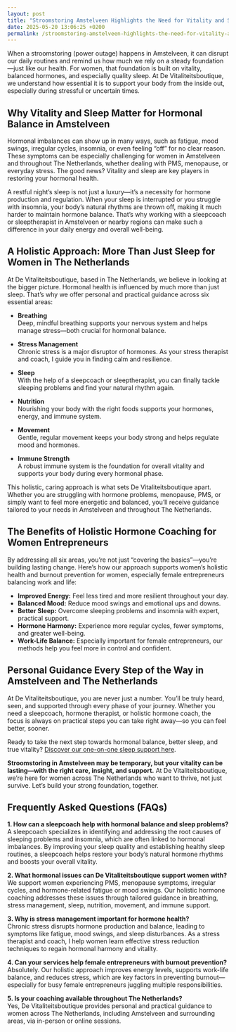 ```yaml
---
layout: post
title: "Stroomstoring Amstelveen Highlights the Need for Vitality and Sleep Support"
date: 2025-05-20 13:06:25 +0200
permalink: /stroomstoring-amstelveen-highlights-the-need-for-vitality-and-sleep-support/
---
```

When a stroomstoring (power outage) happens in Amstelveen, it can disrupt our daily routines and remind us how much we rely on a steady foundation—just like our health. For women, that foundation is built on vitality, balanced hormones, and especially quality sleep. At De Vitaliteitsboutique, we understand how essential it is to support your body from the inside out, especially during stressful or uncertain times.

## Why Vitality and Sleep Matter for Hormonal Balance in Amstelveen

Hormonal imbalances can show up in many ways, such as fatigue, mood swings, irregular cycles, insomnia, or even feeling “off” for no clear reason. These symptoms can be especially challenging for women in Amstelveen and throughout The Netherlands, whether dealing with PMS, menopause, or everyday stress. The good news? Vitality and sleep are key players in restoring your hormonal health.

A restful night’s sleep is not just a luxury—it’s a necessity for hormone production and regulation. When your sleep is interrupted or you struggle with insomnia, your body’s natural rhythms are thrown off, making it much harder to maintain hormone balance. That’s why working with a sleepcoach or sleeptherapist in Amstelveen or nearby regions can make such a difference in your daily energy and overall well-being.

## A Holistic Approach: More Than Just Sleep for Women in The Netherlands

At De Vitaliteitsboutique, based in The Netherlands, we believe in looking at the bigger picture. Hormonal health is influenced by much more than just sleep. That’s why we offer personal and practical guidance across six essential areas:

- **Breathing**  
  Deep, mindful breathing supports your nervous system and helps manage stress—both crucial for hormonal balance.

- **Stress Management**  
  Chronic stress is a major disruptor of hormones. As your stress therapist and coach, I guide you in finding calm and resilience.

- **Sleep**  
  With the help of a sleepcoach or sleeptherapist, you can finally tackle sleeping problems and find your natural rhythm again.

- **Nutrition**  
  Nourishing your body with the right foods supports your hormones, energy, and immune system.

- **Movement**  
  Gentle, regular movement keeps your body strong and helps regulate mood and hormones.

- **Immune Strength**  
  A robust immune system is the foundation for overall vitality and supports your body during every hormonal phase.

This holistic, caring approach is what sets De Vitaliteitsboutique apart. Whether you are struggling with hormone problems, menopause, PMS, or simply want to feel more energetic and balanced, you’ll receive guidance tailored to your needs in Amstelveen and throughout The Netherlands.

## The Benefits of Holistic Hormone Coaching for Women Entrepreneurs

By addressing all six areas, you’re not just “covering the basics”—you’re building lasting change. Here’s how our approach supports women’s holistic health and burnout prevention for women, especially female entrepreneurs balancing work and life:

- **Improved Energy:** Feel less tired and more resilient throughout your day.
- **Balanced Mood:** Reduce mood swings and emotional ups and downs.
- **Better Sleep:** Overcome sleeping problems and insomnia with expert, practical support.
- **Hormone Harmony:** Experience more regular cycles, fewer symptoms, and greater well-being.
- **Work-Life Balance:** Especially important for female entrepreneurs, our methods help you feel more in control and confident.

## Personal Guidance Every Step of the Way in Amstelveen and The Netherlands

At De Vitaliteitsboutique, you are never just a number. You’ll be truly heard, seen, and supported through every phase of your journey. Whether you need a sleepcoach, hormone therapist, or holistic hormone coach, the focus is always on practical steps you can take right away—so you can feel better, sooner.

Ready to take the next step towards hormonal balance, better sleep, and true vitality? [Discover our one-on-one sleep support here](https://devitaliteitsboutique.nl/slaapproblemen-1-op-1-begeleiding/).

**Stroomstoring in Amstelveen may be temporary, but your vitality can be lasting—with the right care, insight, and support.** At De Vitaliteitsboutique, we’re here for women across The Netherlands who want to thrive, not just survive. Let’s build your strong foundation, together.

## Frequently Asked Questions (FAQs)

**1. How can a sleepcoach help with hormonal balance and sleep problems?**  
A sleepcoach specializes in identifying and addressing the root causes of sleeping problems and insomnia, which are often linked to hormonal imbalances. By improving your sleep quality and establishing healthy sleep routines, a sleepcoach helps restore your body’s natural hormone rhythms and boosts your overall vitality.

**2. What hormonal issues can De Vitaliteitsboutique support women with?**  
We support women experiencing PMS, menopause symptoms, irregular cycles, and hormone-related fatigue or mood swings. Our holistic hormone coaching addresses these issues through tailored guidance in breathing, stress management, sleep, nutrition, movement, and immune support.

**3. Why is stress management important for hormone health?**  
Chronic stress disrupts hormone production and balance, leading to symptoms like fatigue, mood swings, and sleep disturbances. As a stress therapist and coach, I help women learn effective stress reduction techniques to regain hormonal harmony and vitality.

**4. Can your services help female entrepreneurs with burnout prevention?**  
Absolutely. Our holistic approach improves energy levels, supports work-life balance, and reduces stress, which are key factors in preventing burnout—especially for busy female entrepreneurs juggling multiple responsibilities.

**5. Is your coaching available throughout The Netherlands?**  
Yes, De Vitaliteitsboutique provides personal and practical guidance to women across The Netherlands, including Amstelveen and surrounding areas, via in-person or online sessions.

<script type="application/ld+json">
{
  "@context": "https://schema.org",
  "@type": "BlogPosting",
  "headline": "Stroomstoring Amstelveen Highlights the Need for Vitality and Sleep Support",
  "description": "At De Vitaliteitsboutique, we help women in Amstelveen and The Netherlands boost their vitality by focusing on breathing, stress, sleep, nutrition, movement, and immune health, with a holistic approach to hormonal balance and sleep problems.",
  "author": {
    "@type": "Person",
    "name": "De Vitaliteitsboutique"
  },
  "publisher": {
    "@type": "Person",
    "name": "De Vitaliteitsboutique"
  },
  "datePublished": "2024-06-01",
  "mainEntityOfPage": {
    "@type": "WebPage",
    "@id": "https://devitaliteitsboutique.nl/blog/stroomstoring-amstelveen-vitality-sleep-support"
  },
  "keywords": "Sleepcoach, Sleeptherapist, Hormone therapist, Hormone expert, Stress therapist, stress coach, breathing therapist, Holistic hormone coach, Vitality, Sleeping problems, Hormone problems, Menopause, PMS, Hormone balance, Sleep and hormones, Holistic therapist, insomnia, Women's holistic health, Burnout prevention for women, Work-life balance for women, Amstelveen, The Netherlands",
  "articleBody": "When a stroomstoring (power outage) happens in Amstelveen, it can disrupt our daily routines and remind us how much we rely on a steady foundation—just like our health. For women, that foundation is built on vitality, balanced hormones, and especially quality sleep. At De Vitaliteitsboutique, we understand how essential it is to support your body from the inside out, especially during stressful or uncertain times.\n\nHormonal imbalances can show up in many ways, such as fatigue, mood swings, irregular cycles, insomnia, or even feeling “off” for no clear reason. These symptoms can be especially challenging for women, whether dealing with PMS, menopause, or everyday stress. The good news? Vitality and sleep are key players in restoring your hormonal health.\n\nA restful night’s sleep is not just a luxury—it’s a necessity for hormone production and regulation. When your sleep is interrupted or you struggle with insomnia, your body’s natural rhythms are thrown off, making it much harder to maintain hormone balance. That’s why working with a sleepcoach or sleeptherapist can make such a difference in your daily energy and overall well-being.\n\nAt De Vitaliteitsboutique, we believe in looking at the bigger picture. Hormonal health is influenced by much more than just sleep. That’s why we offer personal and practical guidance across six essential areas: Breathing, Stress Management, Sleep, Nutrition, Movement, and Immune Strength.\n\nThis holistic, caring approach is what sets De Vitaliteitsboutique apart. Whether you are struggling with hormone problems, menopause, PMS, or simply want to feel more energetic and balanced, you’ll receive guidance tailored to your needs.\n\nBy addressing all six areas, you’re not just “covering the basics”—you’re building lasting change. Our approach supports women’s holistic health and burnout prevention, especially for female entrepreneurs balancing work and life.\n\nAt De Vitaliteitsboutique, you are never just a number. You’ll be truly heard, seen, and supported through every phase of your journey. Whether you need a sleepcoach, hormone therapist, or holistic hormone coach, the focus is always on practical steps you can take right away—so you can feel better, sooner."
}
</script>

<script type="application/ld+json">
{
  "@context": "https://schema.org",
  "@type": "FAQPage",
  "mainEntity": [
    {
      "@type": "Question",
      "name": "How can a sleepcoach help with hormonal balance and sleep problems?",
      "acceptedAnswer": {
        "@type": "Answer",
        "text": "A sleepcoach specializes in identifying and addressing the root causes of sleeping problems and insomnia, which are often linked to hormonal imbalances. By improving your sleep quality and establishing healthy sleep routines, a sleepcoach helps restore your body’s natural hormone rhythms and boosts your overall vitality."
      }
    },
    {
      "@type": "Question",
      "name": "What hormonal issues can De Vitaliteitsboutique support women with?",
      "acceptedAnswer": {
        "@type": "Answer",
        "text": "We support women experiencing PMS, menopause symptoms, irregular cycles, and hormone-related fatigue or mood swings. Our holistic hormone coaching addresses these issues through tailored guidance in breathing, stress management, sleep, nutrition, movement, and immune support."
      }
    },
    {
      "@type": "Question",
      "name": "Why is stress management important for hormone health?",
      "acceptedAnswer": {
        "@type": "Answer",
        "text": "Chronic stress disrupts hormone production and balance, leading to symptoms like fatigue, mood swings, and sleep disturbances. As a stress therapist and coach, I help women learn effective stress reduction techniques to regain hormonal harmony and vitality."
      }
    },
    {
      "@type": "Question",
      "name": "Can your services help female entrepreneurs with burnout prevention?",
      "acceptedAnswer": {
        "@type": "Answer",
        "text": "Absolutely. Our holistic approach improves energy levels, supports work-life balance, and reduces stress, which are key factors in preventing burnout—especially for busy female entrepreneurs juggling multiple responsibilities."
      }
    },
    {
      "@type": "Question",
      "name": "Is your coaching available throughout The Netherlands?",
      "acceptedAnswer": {
        "@type": "Answer",
        "text": "Yes, De Vitaliteitsboutique provides personal and practical guidance to women across The Netherlands, including Amstelveen and surrounding areas, via in-person or online sessions."
      }
    }
  ]
}
</script>